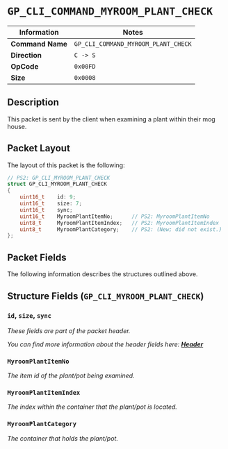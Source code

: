 # `GP_CLI_COMMAND_MYROOM_PLANT_CHECK`

| Information               | Notes |
|---                        |---    |
| **Command Name**          | `GP_CLI_COMMAND_MYROOM_PLANT_CHECK` |
| **Direction**             | `C -> S` |
| **OpCode**                | `0x00FD` |
| **Size**                  | `0x0008` |

## Description

This packet is sent by the client when examining a plant within their mog house.

## Packet Layout

The layout of this packet is the following:

```cpp
// PS2: GP_CLI_MYROOM_PLANT_CHECK
struct GP_CLI_MYROOM_PLANT_CHECK
{
    uint16_t    id: 9;
    uint16_t    size: 7;
    uint16_t    sync;
    uint16_t    MyroomPlantItemNo;      // PS2: MyroomPlantItemNo
    uint8_t     MyroomPlantItemIndex;   // PS2: MyroomPlantItemIndex
    uint8_t     MyroomPlantCategory;    // PS2: (New; did not exist.)
};
```

## Packet Fields

The following information describes the structures outlined above.

## Structure Fields (`GP_CLI_MYROOM_PLANT_CHECK`)

### `id`, `size`, `sync`

_These fields are part of the packet header._

_You can find more information about the header fields here: [**Header**](/world/HEADER.md)_

### `MyroomPlantItemNo`

_The item id of the plant/pot being examined._

### `MyroomPlantItemIndex`

_The index within the container that the plant/pot is located._

### `MyroomPlantCategory`

_The container that holds the plant/pot._
